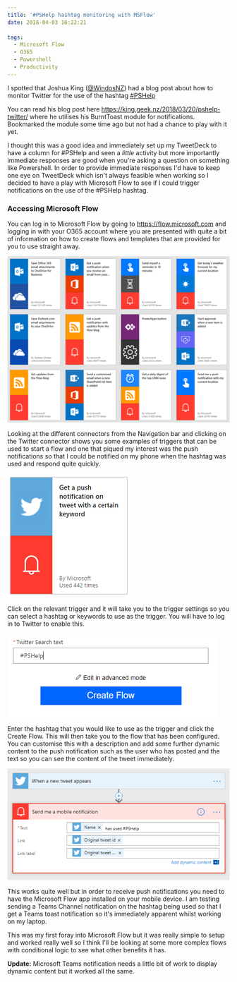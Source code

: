 ```yaml
---
title: '#PSHelp hashtag monitoring with MSFlow'
date: 2018-04-03 16:22:21

tags:
  - Microsoft Flow
  - O365
  - Powershell
  - Productivity
---
```

I spotted that Joshua King ([@WindosNZ](https://twitter.com/WindosNZ)) had a blog post about how to monitor Twitter for the use of the hashtag [#PSHelp](https://twitter.com/search?f=tweets&vertical=default&q=%23PSHelp&src=typd)

You can read his blog post here <https://king.geek.nz/2018/03/20/pshelp-twitter/> where he utilises his BurntToast module for notifications. Bookmarked the module some time ago but not had a chance to play with it yet.

I thought this was a good idea and immediately set up my TweetDeck to have a column for #PSHelp and seen a _little_ activity but more importantly immediate responses are good when you're asking a question on something like Powershell. In order to provide immediate responses I'd have to keep one eye on TweetDeck which isn't always feasible when working so I decided to have a play with Microsoft Flow to see if I could trigger notifications on the use of the #PSHelp hashtag.

### Accessing Microsoft Flow

You can log in to Microsoft Flow by going to <https://flow.microsoft.com> and logging in with your O365 account where you are presented with quite a bit of information on how to create flows and templates that are provided for you to use straight away.

![Flow Templates](/_screenshots/FlowTemplates.png)

Looking at the different connectors from the Navigation bar and clicking on the Twitter connector shows you some examples of triggers that can be used to start a flow and one that piqued my interest was the push notifications so that I could be notified on my phone when the hashtag was used and respond quite quickly.

![Flow Push](/_screenshots/flow-push.png)

Click on the relevant trigger and it will take you to the trigger settings so you can select a hashtag or keywords to use as the trigger. You will have to log in to Twitter to enable this.

![Flow Settings - 1](/_screenshots/FlowSettings-1.png)

Enter the hashtag that you would like to use as the trigger and click the Create Flow. This will then take you to the flow that has been configured. You can customise this with a description and add some further dynamic content to the push notification such as the user who has posted and the text so you can see the content of the tweet immediately.

![FlowAdvancedSettings](/_screenshots/FlowAdvancedSettings.png)

This works quite well but in order to receive push notifications you need to have the Microsoft Flow app installed on your mobile device. I am testing sending a Teams Channel notification on the hashtag being used so that I get a Teams toast notification so it's immediately apparent whilst working on my laptop.

This was my first foray into Microsoft Flow but it was really simple to setup and worked really well so I think I'll be looking at some more complex flows with conditional logic to see what other benefits it has.

**Update:** Microsoft Teams notification needs a little bit of work to display dynamic content but it worked all the same.